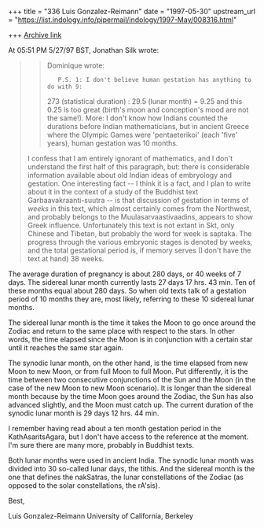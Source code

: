 +++
title = "336 Luis Gonzalez-Reimann"
date = "1997-05-30"
upstream_url = "https://list.indology.info/pipermail/indology/1997-May/008316.html"

+++
[Archive link](https://list.indology.info/pipermail/indology/1997-May/008316.html)

At 05:51 PM 5/27/97 BST, Jonathan Silk wrote:
>>Dominique wrote:
>>
>>        P.S. 1: I don't believe human gestation has anything to do with 9:
>>273 (statistical duration) : 29.5 (lunar month) = 9.25 and this 0.25 is too
>>great (birth's moon and conception's mood are not the same!). More: I don't
>>know how Indians counted the durations before Indian mathematicians, but in
>>ancient Greece where the Olympic Games were 'pentaeterikoi' (each 'five'
>>years), human gestation was 10 months.
>
>
>I confess that I am entirely ignorant of mathematics, and I don't
>understand the first half of this paragraph, but: there is considerable
>information available about old Indian ideas of embryology and gestation.
>One interesting fact -- I think it is a fact, and I plan to write about it
>in the context of a study of the Buddhist text Garbaavakraanti-suutra -- is
>that discussion of gestation in terms of *weeks* in this text, which almost
>certainly comes from the Northwest, and probably belongs to the
>Muulasarvaastivaadins, appears to show Greek influence.  Unfortunately this
>text is not extant in Skt, only Chinese and Tibetan, but probably the word
>for week is saptaka.  The progress through the various embryonic stages is
>denoted by weeks, and the total gestational period is, if memory serves (I
>don't have the text at hand) 38 weeks.


The average duration of pregnancy is about 280 days, or 40 weeks of 7 days.
The sidereal lunar month currently lasts 27 days 17 hrs. 43 min.  Ten of
these months equal about 280 days.  So when old texts talk of a gestation
period of 10 months they are, most likely, referring to these 10 sidereal
lunar months.

The sidereal lunar month is the time it takes the Moon to go once around the
Zodiac and return to the same place with respect to the stars.  In other
words, the time elapsed since the Moon is in conjunction with a certain star
until it reaches the same star again.

The synodic lunar month, on the other hand, is the time elapsed from new
Moon to new Moon, or from full Moon to full Moon.  Put differently, it is
the time between two consecutive conjunctions of the Sun and the Moon (in
the case of the new Moon to new Moon scenario).  It is longer than the
sidereal month because by the time Moon goes around the Zodiac, the Sun has
also advanced slightly, and the Moon must catch up.
The current duration of the synodic lunar month is 29 days 12 hrs. 44 min.

I remember having read about a ten month gestation period in the
KathAsaritsAgara, but I don't have access to the reference at the moment.
I'm sure there are many more, probably in Buddhist texts.

Both lunar months were used in ancient India.  The synodic lunar month was
divided into 30 so-called lunar days, the tithis.  And the sidereal month is
the one that defines the nakSatras, the lunar constellations of the Zodiac
(as opposed to the solar constellations, the rA'sis).

Best,

Luis Gonzalez-Reimann
University of California, Berkeley





